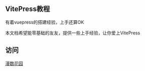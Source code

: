 ## VitePress教程

有着vuepress的搭建经验，上手还算OK

本文档希望能零基础的友友，提供一些上手经验，让你爱上VitePress


## 访问

[漫数花园](https://wiki.manyuzo,com)
